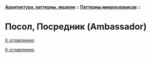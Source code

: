 **[Архитектура, паттерны, модели](../../README.md#patterns) ::** 
**[Паттерны микросервисов](../../README.md#patterns-microservices) ::**
# Посол, Посредник (Ambassador)

<!--

-->

[К оглавлению](../../README.md#patterns-microservices)



[К оглавлению](../../README.md#patterns-microservices)
